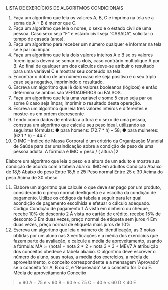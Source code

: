 LISTA DE EXERCÍCIOS DE ALGORITMOS CONDICIONAIS
1) Faça um algoritmo que leia os valores A, B, C e imprima na tela se a soma de A + B é menor
que C.
2) Faça um algoritmo que leia o nome, o sexo e o estado civil de uma pessoa. Caso sexo seja “F” e
estado civil seja “CASADA”, solicitar o tempo de casada (anos).
3) Faça um algoritmo para receber um número qualquer e informar na tela se é par ou ímpar.
4) Faça um algoritmo que leia dois valores inteiros A e B se os valores forem iguais deverá se
somar os dois, caso contrário multiplique A por B. Ao final de qualquer um dos cálculos deve-se
atribuir o resultado para uma variável C e mostrar seu conteúdo na tela.
5) Encontrar o dobro de um número caso ele seja positivo e o seu triplo caso seja negativo,
imprimindo o resultado.
6) Escreva um algoritmo que lê dois valores booleanos (lógicos) e então determina se ambos são
VERDADEIROS ou FALSOS.
7) Faça um algoritmo que leia uma variável e some 5 caso seja par ou some 8 caso seja ímpar,
imprimir o resultado desta operação.
8) Escreva um algoritmo que leia três valores inteiros e diferentes e mostre-os em ordem
decrescente.
9) Tendo como dados de entrada a altura e o sexo de uma pessoa, construa um algoritmo que
calcule seu peso ideal, utilizando as seguintes fórmulas:
● para homens: (72.7 * h) – 58;
● para mulheres: (62.1 * h) – 44.7.
10) O IMC – Indice de Massa Corporal é um critério da Organização Mundial de Saúde para dar
umaindicação sobre a condição de peso de uma pessoa adulta. A fórmula é IMC = peso / ( altura )2

Elabore um algoritmo que leia o peso e a altura de um adulto e mostre sua condição de acordo
com a tabela abaixo.
IMC em adultos Condição
Abaixo de 18,5 Abaixo do peso
Entre 18,5 e 25 Peso normal
Entre 25 e 30 Acima do peso
Acima de 30 obeso

11) Elabore um algoritmo que calcule o que deve ser pago por um produto, considerando o preço
normal deetiqueta e a escolha da condição de pagamento. Utilize os códigos da tabela a seguir
para ler qual acondição de pagamento escolhida e efetuar o cálculo adequado.
Código Condição de pagamento
1 À vista em dinheiro ou cheque, recebe 10% de desconto
2 À vista no cartão de crédito, recebe 15% de desconto
3 Em duas vezes, preço normal de etiqueta sem juros
4 Em duas vezes, preço normal de etiqueta mais juros de 10%
12) Escreva um algoritmo que leia o número de identificação, as 3 notas obtidas por um aluno nas
3 verificações e a média dos exercícios que fazem parte da avaliação, e calcule a média de
aproveitamento, usando a fórmula:
MA := (nota1 + nota 2 * 2 + nota 3 * 3 + ME)/7
A atribuição dos conceitos obedece a tabela abaixo. O algoritmo deve escrever o número do aluno,
suas notas, a média dos exercícios, a média de aproveitamento, o conceito correspondente e a
mensagem 'Aprovado' se o conceito for A, B ou C, e 'Reprovado' se o conceito for D ou E.
Média de aproveitamento Conceito
>= 90 A
>= 75 e < 90 B
>= 60 e < 75 C
>= 40 e < 60 D
< 40 E 